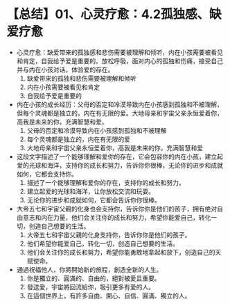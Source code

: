 # 【总结】01、心灵疗愈：4.2孤独感、缺爱疗愈

-   心灵疗愈：缺爱带来的孤独感和悲伤需要被理解和倾听，内在小孩需要被看见和肯定，自我给予爱是重要的。放松呼吸，面对内心的孤独和伤痛，接受自己并与内在小孩对话，体验爱的存在。
    1.  缺爱带来的孤独和悲伤需要被理解和倾听
    2.  内在小孩需要被看见和肯定
    3.  自我给予爱是重要的
-   内在小孩的成长经历：父母的否定和冷漠导致内在小孩感到孤独和不被理解，但每个灵魂都是独立的，内在有无限的爱。大地母亲和宇宙父亲永恒爱着你，高我是未来的你，充满智慧和爱。
    1.  父母的否定和冷漠导致内在小孩感到孤独和不被理解
    2.  每个灵魂都是独立的，内在有无限的爱
    3.  大地母亲和宇宙父亲永恒爱着你，高我是未来的你，充满智慧和爱
-   这段文字描述了一个能够理解和爱你的存在，它会包容你的内在小孩，建立起爱的光球和海洋，支持你的成长和努力，告诉你你很棒，无论你的进步和成就如何，它都会支持你。
    1.  描述了一个能够理解和爱你的存在，支持你的成长和努力。
    2.  建立起爱的光球和海洋，让你放松交流和玩耍。
    3.  无论你的进步和成就如何，它都会告诉你你很棒。
-   大帝五七和宇宙父親的化身也会支持你，告诉你你是他们的孩子，拥有绝对自由意志和内在力量，他们会关注你的成长和努力，希望你能爱自己，转化一切，创造自己想要的生活。
    1.  大帝五七和宇宙父親的化身支持你，告诉你你是他们的孩子。
    2.  他们希望你能爱自己，转化一切，创造自己想要的生活。
    3.  他们会关注你的成长和努力，希望你能勇敢地拿起和放下，创造自己的天赋使命。
-   通過祝福他人，你將開始新的旅程，創造全新的人生。
    1.  你是獨立的、圓滿的、自由的，絕對被愛且重要。
    2.  發送愛，宇宙將回流給你，吸引更多有愛的人。
    3.  在這個世界上，有許多自由、開心、自信、圓滿、獨立的人。